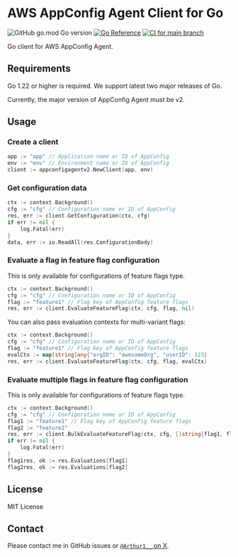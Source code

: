 # AWS AppConfig Agent Client for Go

![GitHub go.mod Go version](https://img.shields.io/github/go-mod/go-version/Arthur1/aws-appconfig-agent-client-go) [![Go Reference](https://pkg.go.dev/badge/github.com/Arthur1/aws-appconfig-agent-client-go.svg)](https://pkg.go.dev/github.com/Arthur1/aws-appconfig-agent-client-go) [![CI for main branch](https://github.com/Arthur1/aws-appconfig-agent-client-go/actions/workflows/on-push-main.yml/badge.svg)](https://github.com/Arthur1/aws-appconfig-agent-client-go/actions/workflows/on-push-main.yml)

Go client for AWS AppConfig Agent.

## Requirements

Go 1.22 or higher is required. We support latest two major releases of Go.

Currently, the major version of AppConfig Agent must be v2.

## Usage

### Create a client

```go
app := "app" // Application name or ID of AppConfig
env := "env" // Environment name or ID of AppConfig
client := appconfigagentv2.NewClient(app, env)
```

### Get configuration data

```go
ctx := context.Background()
cfg := "cfg" // Configuration name or ID of AppConfig
res, err := client.GetConfiguration(ctx, cfg)
if err != nil {
    log.Fatal(err)
}
data, err := io.ReadAll(res.ConfigurationBody)
```

### Evaluate a flag in feature flag configuration

This is only available for configurations of feature flags type.

```go
ctx := context.Background()
cfg := "cfg" // Configuration name or ID of AppConfig
flag := "feature1" // Flag key of AppConfig feature flags
res, err := client.EvaluateFeatureFlag(ctx, cfg, flag, nil)
```

You can also pass evaluation contexts for multi-variant flags:

```go
ctx := context.Background()
cfg := "cfg" // Configuration name or ID of AppConfig
flag := "feature1" // Flag key of AppConfig feature flags
evalCtx := map[string]any{"orgID": "awesomeOrg", "userID": 123}
res, err := client.EvaluateFeatureFlag(ctx, cfg, flag, evalCtx)
```

### Evaluate multiple flags in feature flag configuration

This is only available for configurations of feature flags type.

```go
ctx := context.Background()
cfg := "cfg" // Configuration name or ID of AppConfig
flag1 := "feature1" // Flag key of AppConfig feature flags
flag2 := "feature2"
res, err := client.BulkEvaluateFeatureFlag(ctx, cfg, []string{flag1, flag2}, nil)
if err != nil {
    log.Fatal(err)
}
flag1res, ok := res.Evaluations[flag1]
flag2res, ok := res.Evaluations[flag2]
```

## License

MIT License

## Contact

Please contact me in GitHub issues or [`@Arthur1__` on X](https://x.com/arthur1__).
